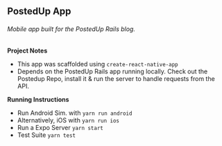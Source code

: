 ## PostedUp App

###### Mobile app built for the PostedUp Rails blog.


**Project Notes**

* This app was scaffolded using `create-react-native-app`
* Depends on the PostedUp Rails app running locally. Check out the Postedup Repo, install it & run the server to handle requests from the API.


**Running Instructions**

* Run Android Sim. with `yarn run android`
* Alternatively, iOS with `yarn run ios`
* Run a Expo Server `yarn start`
* Test Suite `yarn test`




